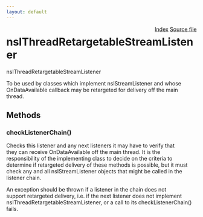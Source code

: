 ```yaml
---
layout: default
---
```

<div class='links' style='float:right'><a href="../index.html">Index</a>
<a href="http://dxr.mozilla.org/mozilla-central/source/netwerk/base/public/nsIThreadRetargetableStreamListener.idl">Source file</a>
</div>

# nsIThreadRetargetableStreamListener #
  
nsIThreadRetargetableStreamListener  
  
To be used by classes which implement nsIStreamListener and whose  
OnDataAvailable callback may be retargeted for delivery off the main thread.  
  

## Methods ##

### checkListenerChain() ###
  
Checks this listener and any next listeners it may have to verify that  
they can receive OnDataAvailable off the main thread. It is the  
responsibility of the implementing class to decide on the criteria to  
determine if retargeted delivery of these methods is possible, but it must  
check any and all nsIStreamListener objects that might be called in the  
listener chain.  
  
An exception should be thrown if a listener in the chain does not  
support retargeted delivery, i.e. if the next listener does not implement  
nsIThreadRetargetableStreamListener, or a call to its checkListenerChain()  
fails.  
  
